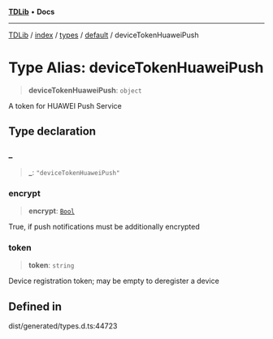 [**TDLib**](../../../../../../README.md) • **Docs**

***

[TDLib](../../../../../../modules.md) / [index](../../../../../README.md) / [types](../../../README.md) / [default](../README.md) / deviceTokenHuaweiPush

# Type Alias: deviceTokenHuaweiPush

> **deviceTokenHuaweiPush**: `object`

A token for HUAWEI Push Service

## Type declaration

### \_

> **\_**: `"deviceTokenHuaweiPush"`

### encrypt

> **encrypt**: [`Bool`](Bool.md)

True, if push notifications must be additionally encrypted

### token

> **token**: `string`

Device registration token; may be empty to deregister a device

## Defined in

dist/generated/types.d.ts:44723
